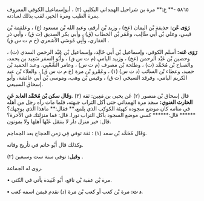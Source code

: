 ٥٨٦٥ -** ع:** مرة بن شراحيل الهمداني البكليي (٢) ، أبوإسماعيل الكوفي المعروف بمرة الطيب ومرة الخير، لقب بذلك لعبادته.

**رَوَى عَن:** حذيفة بْن اليمان (عخ) ، وزيد بْن أرقم، وعبد الله بْن مسعود (ع) ، وعلقمة بْن قيس، وعلي بْن أَبي طَالِب، وعُمَر بْن الخطاب (ق) ، وأبي بكر الصديق (ت ق) ، وأبي ذر الغفاري، وأَبِي مُوسَى الأشعري (خ م ت س ق) .

**رَوَى عَنه:** أسلم الكوفي، وإسماعيل بْن أَبي خَالِد، وإسماعيل بْن عَبْد الرحمن السدي (ت) ، وحصين بْن عَبْد الرحمن (عخ) ، وزبيد اليامي (م ت س ق) ، وأَبُو السفر سَعِيد بن يحمد، والصباح بْن مُحَمَّد (ت) ، وطلحة بْن مصرف (م ت س) ، وعامر الشَّعْبِي، وعبد الحميد بْن حميد، وعطاء بْن السائب (د ت س) (١) ، وعَمْرو بْن مرة (خ م ت س ق) ، والعلاء بْن عبد الكريم اليامي، وفرقد السبخي (ت ق) ، وقيس بْن وهب، وموسى بْن أَبي عائشة، وأبو إسحاق السبيعي.

قال إسحاق بْن منصور (٢) عَن يحيى بن مَعِين: ثقة (٣) .**وَقَال سكن بْن مُحَمَّد العابد عَنِ الحارث الغنوي:** سجد مرة الهمداني حتى أكل التراب جبهته، فلما مات رآه رجل من أهله في منامه كان موضع سجوده كهيئة الكوكب الذي يلمع،** فقال:** ماهذا الذي بوجهك؟****** قال:****** كسي موضع السجود بأكل التراب نورا. قال: فما منزلتك في الآخرة؟ قال: خير منزل دار لا ينتقل عَنْها أهلها ولا يموتون.

وَقَال مُحَمَّد بْن سعد (١) : ثقة توفي فِي زمن الحجاج بعد الجماجم.

وكذلك قال أَبُو حاتم في تأريخ وفاته.

**وقيل:** توفي سنة ست وسبعين (٢) .

روى له الجماعة.

• مرة بْن عقبة بْن نافع، أَبُو عُبَيدة يأتي في الكنى.

**• د ت:** مرة بْن كعب أو كعب بْن مرة (د) تقدم فيمن اسمه كعب.